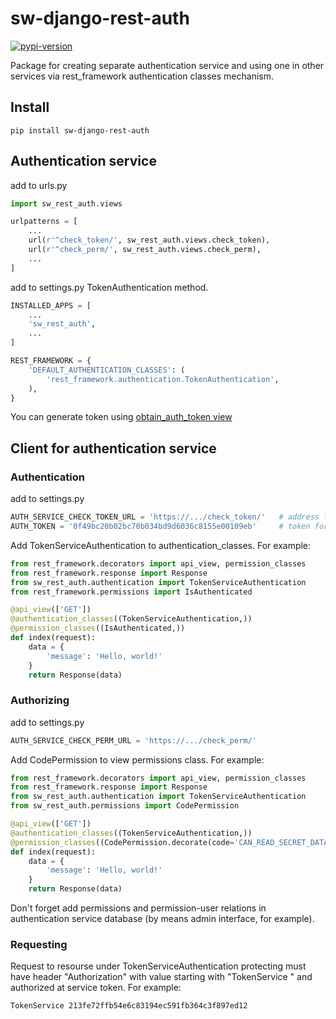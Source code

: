 # sw-django-rest-auth
[![pypi-version](https://img.shields.io/pypi/v/sw-django-rest-auth.svg)](https://pypi.python.org/pypi/sw-django-rest-auth)


Package for creating separate authentication service
and using one in other services via rest_framework authentication classes mechanism.

## Install
```
pip install sw-django-rest-auth
```

## Authentication service
add to urls.py
```python
import sw_rest_auth.views

urlpatterns = [
    ...
    url(r'^check_token/', sw_rest_auth.views.check_token),
    url(r'^check_perm/', sw_rest_auth.views.check_perm),
    ...
]
```

add to settings.py TokenAuthentication method.
```python
INSTALLED_APPS = [
    ...
    'sw_rest_auth',
    ...
]

REST_FRAMEWORK = {
    'DEFAULT_AUTHENTICATION_CLASSES': (
        'rest_framework.authentication.TokenAuthentication',
    ),
}
```
You can generate token using [obtain_auth_token view](http://www.django-rest-framework.org/api-guide/authentication/#generating-tokens)

## Client for authentication service
### Authentication
add to settings.py
```python
AUTH_SERVICE_CHECK_TOKEN_URL = 'https://.../check_token/'   # address for authentication service project
AUTH_TOKEN = '0f49bc20b02bc70b034bd9d6036c8155e00109eb'     # token for connecting to authentication service
```

Add TokenServiceAuthentication to authentication_classes. For example:
```python
from rest_framework.decorators import api_view, permission_classes
from rest_framework.response import Response
from sw_rest_auth.authentication import TokenServiceAuthentication
from rest_framework.permissions import IsAuthenticated

@api_view(['GET'])
@authentication_classes((TokenServiceAuthentication,))
@permission_classes((IsAuthenticated,))
def index(request):
    data = {
        'message': 'Hello, world!'
    }
    return Response(data)
```

### Authorizing
add to settings.py
```python
AUTH_SERVICE_CHECK_PERM_URL = 'https://.../check_perm/'
```

Add CodePermission to view permissions class. For example:
```python
from rest_framework.decorators import api_view, permission_classes
from rest_framework.response import Response
from sw_rest_auth.authentication import TokenServiceAuthentication
from sw_rest_auth.permissions import CodePermission

@api_view(['GET'])
@authentication_classes((TokenServiceAuthentication,))
@permission_classes((CodePermission.decorate(code='CAN_READ_SECRET_DATA'),))
def index(request):
    data = {
        'message': 'Hello, world!'
    }
    return Response(data)

```

Don't forget add permissions and permission-user relations in authentication service database
(by means admin interface, for example).

### Requesting
Request to resourse under TokenServiceAuthentication protecting must have header "Authorization" with value starting with "TokenService " and authorized at service token. For example:
```
TokenService 213fe72ffb54e6c83194ec591fb364c3f897ed12
```
